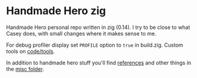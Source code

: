 # Handmade Hero zig

Handmade Hero personal repo written in zig (0.14). I try to be close to what Casey does, with small changes where it makes sense to me.

For debug profiler display set `PROFILE` option to `true` in build.zig.
Custom tools on [code/tools](/code/tools).

In addition to handmade hero stuff you'll find [references](/misc/RESOURCES.md) and other things in the [misc folder](/misc/README.md).